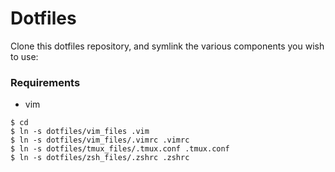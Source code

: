 # Dotfiles

Clone this dotfiles repository, and symlink the various components you wish to use:

### Requirements

* vim

````
$ cd
$ ln -s dotfiles/vim_files .vim
$ ln -s dotfiles/vim_files/.vimrc .vimrc
$ ln -s dotfiles/tmux_files/.tmux.conf .tmux.conf
$ ln -s dotfiles/zsh_files/.zshrc .zshrc
````
